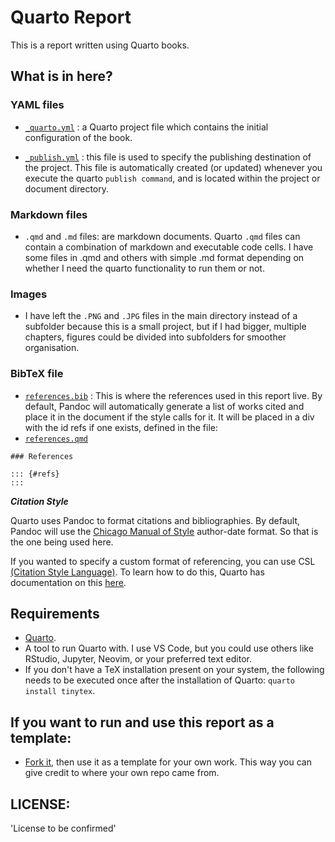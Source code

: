 # Quarto Report

This is a report written using Quarto books.

## What is in here?


### YAML files

 - [`_quarto.yml`](_quarto.yml) : a Quarto project file which contains the initial configuration of the book.

 - [`_publish.yml`](_publish.yml) : this file is used to specify the publishing destination of the project. This file is automatically created (or updated) whenever you execute the quarto `publish command`, and is located within the project or document directory.

### Markdown files

- `.qmd` and `.md` files: are markdown documents. Quarto `.qmd` files can contain a combination of markdown and executable code cells. I have some files in .qmd and others with simple .md format depending on whether I need the quarto functionality to run them or not.

### Images
- I have left the `.PNG` and `.JPG` files in the main directory instead of a subfolder because this is a small project, but if I had bigger, multiple chapters, figures could be divided into subfolders for smoother organisation. 

### BibTeX file
- [`references.bib`](references.bib) : This is where the references used in this report live. By default, Pandoc will automatically generate a list of works cited and place it in the document if the style calls for it. It will be placed in a div with the id refs if one exists, defined in the file:
- [`references.qmd`](references.qmd)
```
### References

::: {#refs}
:::
```

***Citation Style***

Quarto uses Pandoc to format citations and bibliographies. By default, Pandoc will use the [Chicago Manual of Style](https://www.chicagomanualofstyle.org/home.html) author-date format. So that is the one being used here.

If you wanted to specify a custom format of referencing, you can use CSL [(Citation Style Language)](https://citationstyles.org/). To learn how to do this, Quarto has documentation on this [here](https://quarto.org/docs/authoring/footnotes-and-citations.html).


## Requirements
- [Quarto](https://quarto.org/docs/get-started/).
- A tool to run Quarto with. I use VS Code, but you could use others like RStudio, Jupyter, Neovim, or your preferred text editor.
- If you don't have a TeX installation present on your system, the following needs to be executed once after the installation of Quarto: `quarto install tinytex`.

## If you want to run and use this report as a template:

- [Fork it](https://docs.github.com/en/get-started/quickstart/fork-a-repo#use-someone-elses-project-as-a-starting-point-for-your-own-idea), then use it as a template for your own work. This way you can give credit to where your own repo came from.

## LICENSE:

'License to be confirmed'
